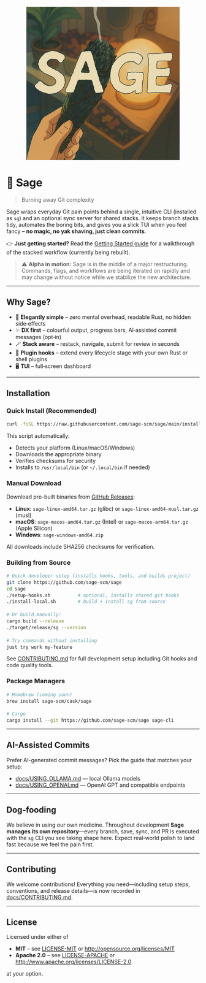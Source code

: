 <p align="center">
  <img src="./docs/image.png" width="400" alt="Sage logo" />
</p>

# 🌿 Sage

> Burning away Git complexity

Sage wraps everyday Git pain points behind a single, intuitive CLI (installed as `sg`) and an optional sync server for shared stacks. It keeps branch stacks tidy, automates the boring bits, and gives you a slick TUI when you feel fancy – **no magic, no yak shaving, just clean commits**.

👉 **Just getting started?** Read the [Getting Started guide](docs/GETTING_STARTED.md) for a walkthrough of the stacked workflow (currently being rebuilt).

> ⚠️ **Alpha in motion:** Sage is in the middle of a major restructuring. Commands, flags, and workflows are being iterated on rapidly and may change without notice while we stabilize the new architecture.

---

## Why Sage?

* 🌱 **Elegantly simple** – zero mental overhead, readable Rust, no hidden
  side‑effects
* ✨ **DX first** – colourful output, progress bars, AI‑assisted commit
  messages (opt‑in)
* 🪄 **Stack aware** – restack, navigate, submit for review in seconds
* 🔌 **Plugin hooks** – extend every lifecycle stage with your own Rust or
  shell plugins
* 🖥️ **TUI** – full‑screen dashboard

---

## Installation

### Quick Install (Recommended)

```bash
curl -fsSL https://raw.githubusercontent.com/sage-scm/sage/main/install.sh | sh
```

This script automatically:
- Detects your platform (Linux/macOS/Windows)
- Downloads the appropriate binary
- Verifies checksums for security
- Installs to `/usr/local/bin` (or `~/.local/bin` if needed)

### Manual Download

Download pre-built binaries from [GitHub Releases](https://github.com/sage-scm/sage/releases):

- **Linux**: `sage-linux-amd64.tar.gz` (glibc) or `sage-linux-amd64-musl.tar.gz` (musl)
- **macOS**: `sage-macos-amd64.tar.gz` (Intel) or `sage-macos-arm64.tar.gz` (Apple Silicon)  
- **Windows**: `sage-windows-amd64.zip`

All downloads include SHA256 checksums for verification.

### Building from Source

```bash
# Quick developer setup (installs hooks, tools, and builds project)
git clone https://github.com/sage-scm/sage
cd sage
./setup-hooks.sh          # optional, installs shared git hooks
./install-local.sh        # build + install sg from source

# Or build manually:
cargo build --release
./target/release/sg --version

# Try commands without installing
just try work my-feature
```

See [CONTRIBUTING.md](CONTRIBUTING.md) for full development setup including Git hooks and code quality tools.

### Package Managers

```bash
# Homebrew (coming soon)
brew install sage-scm/cask/sage

# Cargo
cargo install --git https://github.com/sage-scm/sage sage-cli
```

---

## AI-Assisted Commits

Prefer AI-generated commit messages? Pick the guide that matches your setup:

- [docs/USING_OLLAMA.md](docs/USING_OLLAMA.md) — local Ollama models
- [docs/USING_OPENAI.md](docs/USING_OPENAI.md) — OpenAI GPT and compatible endpoints

---

## Dog‑fooding

We believe in using our own medicine. Throughout development **Sage manages its own repository**—every branch, save, sync, and PR is executed with the `sg` CLI you see taking shape here. Expect real‑world polish to land fast because we feel the pain first.

---

## Contributing

We welcome contributions! Everything you need—including setup steps, conventions, and release details—is now recorded in [docs/CONTRIBUTING.md](docs/CONTRIBUTING.md).

---

## License

Licensed under either of

* **MIT** – see [LICENSE-MIT](./LICENSE-MIT) or <http://opensource.org/licenses/MIT>
* **Apache 2.0** – see [LICENSE-APACHE](./LICENSE-APACHE) or <http://www.apache.org/licenses/LICENSE-2.0>

at your option.
